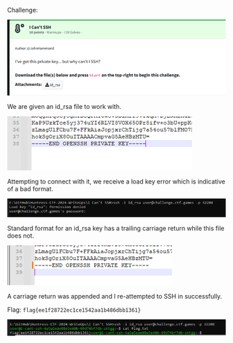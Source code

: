 Challenge:

![Alt text](images/1.Challenge.PNG)

We are given an id_rsa file to work with.

![Alt text](images/2.id_rsa.PNG)

Attempting to connect with it, we receive a load key error which is indicative of a bad format.

![Alt text](images/3.ssh_loadkey_error.PNG)

Standard format for an id_rsa key has a trailing carriage return while this file does not.

![Alt text](images/4.updated_idrsa.PNG)

A carriage return was appended and I re-attempted to SSH in successfully.

Flag:  ```flag{ee1f28722ec1ce1542aa1b486dbb1361}```

![Alt text](images/5.flag.PNG)

